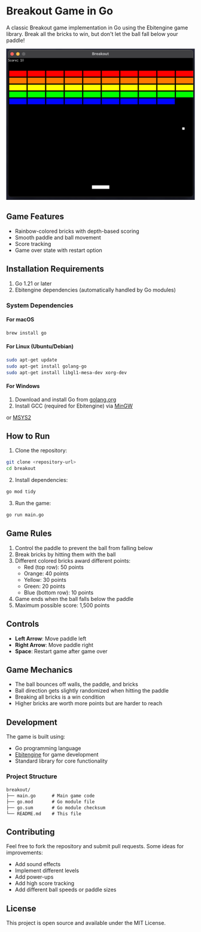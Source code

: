 # Breakout Game in Go

A classic Breakout game implementation in Go using the Ebitengine game library.
Break all the bricks to win, but don't let the ball fall below your paddle!

![image](./play.png)

## Game Features

- Rainbow-colored bricks with depth-based scoring
- Smooth paddle and ball movement
- Score tracking
- Game over state with restart option

## Installation Requirements

1. Go 1.21 or later
2. Ebitengine dependencies (automatically handled by Go modules)

### System Dependencies

#### For macOS

```sh
brew install go
```

#### For Linux (Ubuntu/Debian)

```sh
sudo apt-get update
sudo apt-get install golang-go
sudo apt-get install libgl1-mesa-dev xorg-dev
```

#### For Windows

1. Download and install Go from [golang.org](https://golang.org/dl/)
2. Install GCC (required for Ebitengine) via [MinGW](http://mingw-w64.org/doku.php)

or [MSYS2](https://www.msys2.org/)

## How to Run

1. Clone the repository:

```sh
git clone <repository-url>
cd breakout
```

2. Install dependencies:

```sh
go mod tidy
```

3. Run the game:

```sh
go run main.go
```

## Game Rules

1. Control the paddle to prevent the ball from falling below
2. Break bricks by hitting them with the ball
3. Different colored bricks award different points:
   - Red (top row): 50 points
   - Orange: 40 points
   - Yellow: 30 points
   - Green: 20 points
   - Blue (bottom row): 10 points
4. Game ends when the ball falls below the paddle
5. Maximum possible score: 1,500 points

## Controls

- **Left Arrow**: Move paddle left
- **Right Arrow**: Move paddle right
- **Space**: Restart game after game over

## Game Mechanics

- The ball bounces off walls, the paddle, and bricks
- Ball direction gets slightly randomized when hitting the paddle
- Breaking all bricks is a win condition
- Higher bricks are worth more points but are harder to reach

## Development

The game is built using:

- Go programming language
- [Ebitengine](https://ebitengine.org/) for game development
- Standard library for core functionality

### Project Structure

```
breakout/
├── main.go      # Main game code
├── go.mod       # Go module file
├── go.sum       # Go module checksum
└── README.md    # This file
```

## Contributing

Feel free to fork the repository and submit pull requests. Some ideas for improvements:

- Add sound effects
- Implement different levels
- Add power-ups
- Add high score tracking
- Add different ball speeds or paddle sizes

## License

This project is open source and available under the MIT License.
